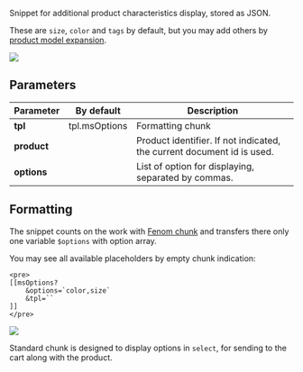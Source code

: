 Snippet for additional product characteristics display, stored as JSON.

These are `size`, `color` and  `tags` by default, but you may add others by [product model expansion][1].

[![](https://file.modx.pro/files/1/0/8/10862fe28a33bfa2894728e711afb61cs.jpg)](https://file.modx.pro/files/1/0/8/10862fe28a33bfa2894728e711afb61c.png)

## Parameters

Parameter           | By default    | Description
--------------------|---------------|---------------------------------------------
**tpl**             | tpl.msOptions | Formatting chunk
**product**         |               | Product identifier. If not indicated, the current document id is used.
**options**         |               | List of option for displaying, separated by commas.

## Formatting
The snippet counts on the work with [Fenom chunk][2] and transfers there only one variable `$options` with option array.

You may see all available placeholders by empty chunk indication:
```
<pre>
[[msOptions?
    &options=`color,size`
    &tpl=``
]]
</pre>
```

[![](https://file.modx.pro/files/f/a/c/fac9abd11c65a700d5ab2f5ff7cd075es.jpg)](https://file.modx.pro/files/f/a/c/fac9abd11c65a700d5ab2f5ff7cd075e.png)

Standard chunk is designed to display options in `select`, for sending to the cart along with the product.


[1]: /en/01_Components/02_miniShop2/03_Development/01_Product_plugins.md
[2]: /en/01_Components/01_pdoTools/03_Parser.md
